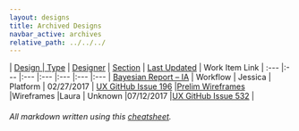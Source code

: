 ```yaml
---
layout: designs
title: Archived Designs
navbar_active: archives
relative_path: ../../../
---
```

<style>
  .design-legend {
    display: none;
  }
</style>

| <a href="javascript:SortTable(0);" id="designTableTitle" class="sort">Design | <a href="javascript:SortTable(1);" id="designTableType" class="sort">Type</a> | <a href="javascript:SortTable(2);" id="designTableDesigner" class="sort">Designer</a> | <a href="javascript:SortTable(3);" id="designTableStatus" class="sort">Section<a/> | <a href="javascript:SortTable(4, 'D', 'mdy');" id="designTableUpdate" class="sort">Last Updated</a> | <span id="designTableWILinks">Work Item Link</span>
| :---                                              |:---                   |:---           |:---               |:---               |:---                                                                                                      |:---
| [Bayesian Report – IA](https://redhat.invisionapp.com/share/FGAMYKX6E)                              | Workflow              | Jessica       | Platform     | 02/27/2017        | [UX GitHub Issue 196](https://github.com/fabric8-ui/fabric8-ux/issues/196)
|[Prelim Wireframes](https://redhat.invisionapp.com/share/XMCK7FO6R#/243441828_Access_Hypothesis)                |Wireframes              |Laura         | Unknown      |07/12/2017         |[UX GitHub Issue 532](https://github.com/fabric8-ui/fabric8-ux/issues/532)      |

###### All markdown written using this [cheatsheet](https://github.com/adam-p/markdown-here/wiki/Markdown-Cheatsheet).
